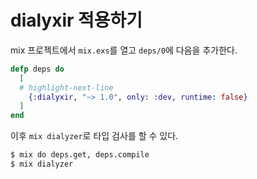 # dialyxir 적용하기

mix 프로젝트에서 `mix.exs`를 열고 `deps/0`에 다음을 추가한다.

```elixir
defp deps do
  [
  # highlight-next-line
    {:dialyxir, "~> 1.0", only: :dev, runtime: false}
  ]
end
```

이후 `mix dialyzer`로 타입 검사를 할 수 있다.

```bash
$ mix do deps.get, deps.compile
$ mix dialyzer
```